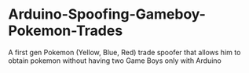 Arduino-Spoofing-Gameboy-Pokemon-Trades
=======================================

A first gen Pokemon (Yellow, Blue, Red) trade spoofer that allows him to obtain pokemon without having two Game Boys only with Arduino
